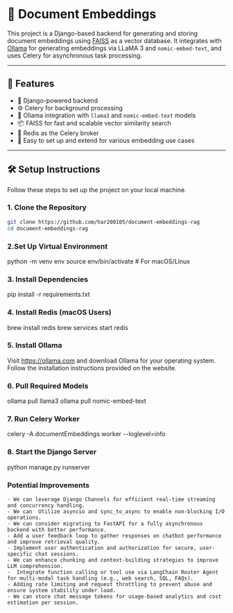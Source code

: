 # 🧠 Document Embeddings

This project is a Django-based backend for generating and storing document embeddings using [FAISS](https://github.com/facebookresearch/faiss) as a vector database. It integrates with [Ollama](https://ollama.com/) for generating embeddings via LLaMA 3 and `nomic-embed-text`, and uses Celery for asynchronous task processing.

---

## 🚀 Features

- 🔗 Django-powered backend
- ⚙️ Celery for background processing
- 🧠 Ollama integration with `llama3` and `nomic-embed-text` models
- 📦 FAISS for fast and scalable vector similarity search
- 🚀 Redis as the Celery broker
- 🧪 Easy to set up and extend for various embedding use cases

---

## 🛠️ Setup Instructions

Follow these steps to set up the project on your local machine.

### 1. Clone the Repository

```bash
git clone https://github.com/har200105/document-embeddings-rag
cd document-embeddings-rag
```

### 2.Set Up Virtual Environment

python -m venv env
source env/bin/activate  # For macOS/Linux


### 3. Install Dependencies
pip install -r requirements.txt


### 4. Install Redis (macOS Users)
brew install redis
brew services start redis


### 5. Install Ollama
Visit https://ollama.com and download Ollama for your operating system. Follow the installation instructions provided on the website.

### 6. Pull Required Models
ollama pull llama3
ollama pull nomic-embed-text

### 7. Run Celery Worker
celery -A documentEmbeddings worker --loglevel=info


### 8. Start the Django Server
python manage.py runserver



###  Potential Improvements
```
- We can leverage Django Channels for efficient real-time streaming and concurrency handling.
- We can  Utilize asyncio and sync_to_async to enable non-blocking I/O operations.
- We can consider migrating to FastAPI for a fully asynchronous backend with better performance.
- Add a user feedback loop to gather responses on chatbot performance and improve retrieval quality.
- Implement user authentication and authorization for secure, user-specific chat sessions.
- We can enhance chunking and context-building strategies to improve LLM comprehension.
-  Integrate function calling or tool use via LangChain Router Agent for multi-modal task handling (e.g., web search, SQL, FAQs).
- Adding rate limiting and request throttling to prevent abuse and ensure system stability under load.
- We can store chat message tokens for usage-based analytics and cost estimation per session.
```